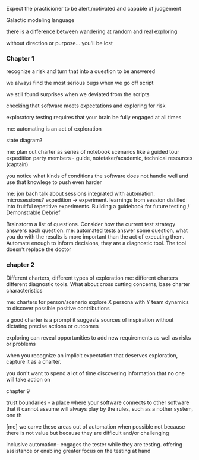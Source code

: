 Expect the practicioner to be alert,motivated and capable of judgement

Galactic modeling language

there is a difference between wandering at random and real exploring 

without direction or purpose... you'll be lost

### Chapter 1
recognize a risk and turn that into a question to be answered

we always find the most serious bugs when we go off script

we still found surprises when we deviated from the scripts

checking that software meets expectations and exploring for risk

exploratory testing requires that your brain be fully engaged at all times

me: automating is an act of exploration

state diagram?

me: plan out charter as series of notebook scenarios like a guided tour
expedition party members - guide, notetaker/academic, technical resources (captain)

you notice what kinds of conditions the software does not handle well and use that knowlege to push even harder

me: jon bach talk about sessions integrated with automation. microsessions?
expedition -> experiment. learnings from session distilled into fruitful repetitive experiments. Building a guidebook for future testing / Demonstrable Debrief

Brainstorm a list of questions. Consider how the current test strategy answers each question. 
me: automated tests answer some question, what you do with the results is more important than the act of executing them. Automate enough to inform decisions, they are a diagnostic tool. The tool doesn't replace the doctor

### chapter 2
Different charters, different types of exploration
me: different charters different diagnostic tools. What about cross cutting concerns, base charter characteristics

me: charters for person/scenario  explore X persona with Y team dynamics to discover possible positive contributions 

a good charter is a prompt it suggests sources of inspiration without dictating precise actions or outcomes

exploring can reveal opportunities to add new requirements as well as risks or problems

when you recognize an implicit expectation that deserves exploration, capture it as a charter.

you don't want to spend a lot of time discovering information that no one will take action on





chapter 9

trust boundaries - a place where your software connects to other software that it cannot assume will always play by the rules, such as a nother system, one th

[me] we carve these areas out of automation when possible not because there is not value but because they are difficult and/or challenging




inclusive automation- engages the tester while they are testing. offering assistance or enabling greater focus on the testing at hand 





